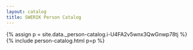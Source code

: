 ```yaml
---
layout: catalog
title: SWERIK Person Catalog
---
```

{% assign p = site.data._person-catalog.i-U4FA2v5wnx3QwGnwp78tj %}
{% include person-catalog.html p=p %}

